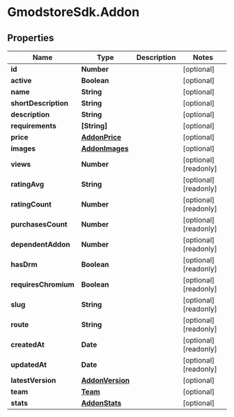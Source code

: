 # GmodstoreSdk.Addon

## Properties

Name | Type | Description | Notes
------------ | ------------- | ------------- | -------------
**id** | **Number** |  | [optional] 
**active** | **Boolean** |  | [optional] 
**name** | **String** |  | [optional] 
**shortDescription** | **String** |  | [optional] 
**description** | **String** |  | [optional] 
**requirements** | **[String]** |  | [optional] 
**price** | [**AddonPrice**](AddonPrice.md) |  | [optional] 
**images** | [**AddonImages**](AddonImages.md) |  | [optional] 
**views** | **Number** |  | [optional] [readonly] 
**ratingAvg** | **String** |  | [optional] [readonly] 
**ratingCount** | **Number** |  | [optional] [readonly] 
**purchasesCount** | **Number** |  | [optional] [readonly] 
**dependentAddon** | **Number** |  | [optional] [readonly] 
**hasDrm** | **Boolean** |  | [optional] [readonly] 
**requiresChromium** | **Boolean** |  | [optional] [readonly] 
**slug** | **String** |  | [optional] [readonly] 
**route** | **String** |  | [optional] [readonly] 
**createdAt** | **Date** |  | [optional] [readonly] 
**updatedAt** | **Date** |  | [optional] [readonly] 
**latestVersion** | [**AddonVersion**](AddonVersion.md) |  | [optional] 
**team** | [**Team**](Team.md) |  | [optional] 
**stats** | [**AddonStats**](AddonStats.md) |  | [optional] 


